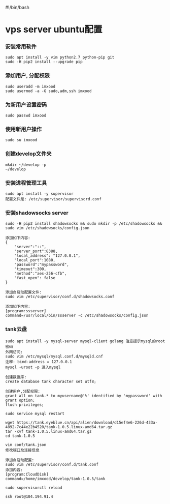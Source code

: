 #!/bin/bash
# vps server ubuntu配置

### 安装常用软件
    sudo apt install -y vim python2.7 python-pip git
    sudo -H pip2 install --upgrade pip

### 添加用户, 分配权限
    sudo useradd -m imxood
    sudo usermod -a -G sudo,adm,ssh imxood

### 为新用户设置密码
    sudo passwd imxood

### 使用新用户操作
    sudo su imxood

### 创建develop文件夹
    mkdir ~/develop -p
    ~/develop

### 安装进程管理工具
    sudo apt install -y supervisor
    配置文件是: /etc/supervisor/supervisord.conf

### 安装shadowsocks server
    sudo -H pip2 install shadowsocks && sudo mkdir -p /etc/shadowsocks && sudo vim /etc/shadowsocks/config.json

    添加如下内容:
    {
        "server":"::",
        "server_port":8388,
        "local_address": "127.0.0.1",
        "local_port":1080,
        "password":"mypassword",
        "timeout":300,
        "method":"aes-256-cfb",
        "fast_open": false
    }

    添加自启动配置文件:
    sudo vim /etc/supervisor/conf.d/shadowsocks.conf

    添加如下内容:
    [program:ssserver]
    command=/usr/local/bin/ssserver -c /etc/shadowsocks/config.json

### tank云盘
    sudo apt install -y mysql-server mysql-client golang 注意提示mysql的root密码
    外网访问:
    sudo vim /etc/mysql/mysql.conf.d/mysqld.cnf
    注释: bind-address = 127.0.0.1
    mysql -uroot -p 进入mysql
    
    创建数据库:
    create database tank character set utf8;

    创建用户,分配权限:
    grant all on tank.* to myusername@'%' identified by 'mypassword' with grant option;
    flush privileges;

    sudo service mysql restart

    wget https://tank.eyeblue.cn/api/alien/download/d15ef4e6-226d-433a-4892-7c44e22b4520/tank-1.0.5.linux-amd64.tar.gz
    tar -xvf tank-1.0.5.linux-amd64.tar.gz
    cd tank-1.0.5

    vim conf/tank.json
    修改端口及连接信息

    添加自启动配置:
    sudo vim /etc/supervisor/conf.d/tank.conf
    添加内容:
    [program:CloudDisk]
    command=/home/imxood/develop/tank-1.0.5/tank

    sudo supervisorctl reload

    ssh root@104.194.91.4